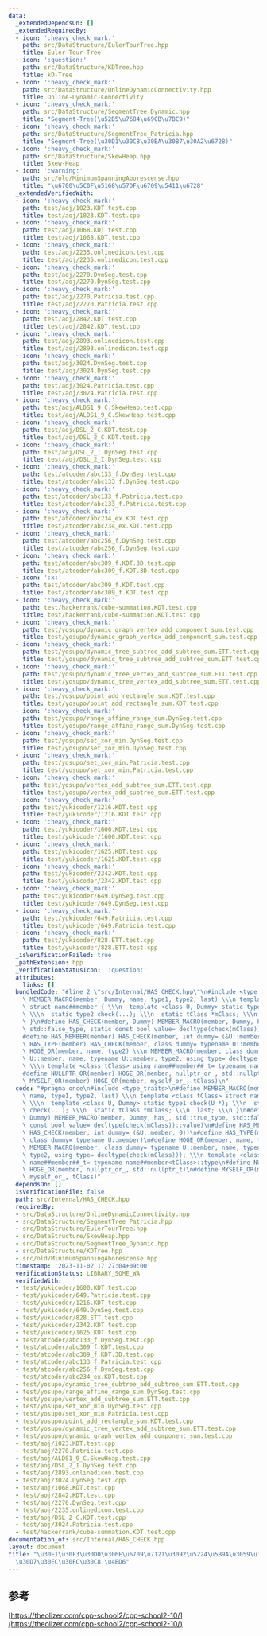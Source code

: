 ```yaml
---
data:
  _extendedDependsOn: []
  _extendedRequiredBy:
  - icon: ':heavy_check_mark:'
    path: src/DataStructure/EulerTourTree.hpp
    title: Euler-Tour-Tree
  - icon: ':question:'
    path: src/DataStructure/KDTree.hpp
    title: kD-Tree
  - icon: ':heavy_check_mark:'
    path: src/DataStructure/OnlineDynamicConnectivity.hpp
    title: Online-Dynamic-Connectivity
  - icon: ':heavy_check_mark:'
    path: src/DataStructure/SegmentTree_Dynamic.hpp
    title: "Segment-Tree(\u52D5\u7684\u69CB\u7BC9)"
  - icon: ':heavy_check_mark:'
    path: src/DataStructure/SegmentTree_Patricia.hpp
    title: "Segment-Tree(\u30D1\u30C8\u30EA\u30B7\u30A2\u6728)"
  - icon: ':heavy_check_mark:'
    path: src/DataStructure/SkewHeap.hpp
    title: Skew-Heap
  - icon: ':warning:'
    path: src/old/MinimumSpanningAborescense.hpp
    title: "\u6700\u5C0F\u5168\u57DF\u6709\u5411\u6728"
  _extendedVerifiedWith:
  - icon: ':heavy_check_mark:'
    path: test/aoj/1023.KDT.test.cpp
    title: test/aoj/1023.KDT.test.cpp
  - icon: ':heavy_check_mark:'
    path: test/aoj/1068.KDT.test.cpp
    title: test/aoj/1068.KDT.test.cpp
  - icon: ':heavy_check_mark:'
    path: test/aoj/2235.onlinedicon.test.cpp
    title: test/aoj/2235.onlinedicon.test.cpp
  - icon: ':heavy_check_mark:'
    path: test/aoj/2270.DynSeg.test.cpp
    title: test/aoj/2270.DynSeg.test.cpp
  - icon: ':heavy_check_mark:'
    path: test/aoj/2270.Patricia.test.cpp
    title: test/aoj/2270.Patricia.test.cpp
  - icon: ':heavy_check_mark:'
    path: test/aoj/2842.KDT.test.cpp
    title: test/aoj/2842.KDT.test.cpp
  - icon: ':heavy_check_mark:'
    path: test/aoj/2893.onlinedicon.test.cpp
    title: test/aoj/2893.onlinedicon.test.cpp
  - icon: ':heavy_check_mark:'
    path: test/aoj/3024.DynSeg.test.cpp
    title: test/aoj/3024.DynSeg.test.cpp
  - icon: ':heavy_check_mark:'
    path: test/aoj/3024.Patricia.test.cpp
    title: test/aoj/3024.Patricia.test.cpp
  - icon: ':heavy_check_mark:'
    path: test/aoj/ALDS1_9_C.SkewHeap.test.cpp
    title: test/aoj/ALDS1_9_C.SkewHeap.test.cpp
  - icon: ':heavy_check_mark:'
    path: test/aoj/DSL_2_C.KDT.test.cpp
    title: test/aoj/DSL_2_C.KDT.test.cpp
  - icon: ':heavy_check_mark:'
    path: test/aoj/DSL_2_I.DynSeg.test.cpp
    title: test/aoj/DSL_2_I.DynSeg.test.cpp
  - icon: ':heavy_check_mark:'
    path: test/atcoder/abc133_f.DynSeg.test.cpp
    title: test/atcoder/abc133_f.DynSeg.test.cpp
  - icon: ':heavy_check_mark:'
    path: test/atcoder/abc133_f.Patricia.test.cpp
    title: test/atcoder/abc133_f.Patricia.test.cpp
  - icon: ':heavy_check_mark:'
    path: test/atcoder/abc234_ex.KDT.test.cpp
    title: test/atcoder/abc234_ex.KDT.test.cpp
  - icon: ':heavy_check_mark:'
    path: test/atcoder/abc256_f.DynSeg.test.cpp
    title: test/atcoder/abc256_f.DynSeg.test.cpp
  - icon: ':heavy_check_mark:'
    path: test/atcoder/abc309_f.KDT.3D.test.cpp
    title: test/atcoder/abc309_f.KDT.3D.test.cpp
  - icon: ':x:'
    path: test/atcoder/abc309_f.KDT.test.cpp
    title: test/atcoder/abc309_f.KDT.test.cpp
  - icon: ':heavy_check_mark:'
    path: test/hackerrank/cube-summation.KDT.test.cpp
    title: test/hackerrank/cube-summation.KDT.test.cpp
  - icon: ':heavy_check_mark:'
    path: test/yosupo/dynamic_graph_vertex_add_component_sum.test.cpp
    title: test/yosupo/dynamic_graph_vertex_add_component_sum.test.cpp
  - icon: ':heavy_check_mark:'
    path: test/yosupo/dynamic_tree_subtree_add_subtree_sum.ETT.test.cpp
    title: test/yosupo/dynamic_tree_subtree_add_subtree_sum.ETT.test.cpp
  - icon: ':heavy_check_mark:'
    path: test/yosupo/dynamic_tree_vertex_add_subtree_sum.ETT.test.cpp
    title: test/yosupo/dynamic_tree_vertex_add_subtree_sum.ETT.test.cpp
  - icon: ':heavy_check_mark:'
    path: test/yosupo/point_add_rectangle_sum.KDT.test.cpp
    title: test/yosupo/point_add_rectangle_sum.KDT.test.cpp
  - icon: ':heavy_check_mark:'
    path: test/yosupo/range_affine_range_sum.DynSeg.test.cpp
    title: test/yosupo/range_affine_range_sum.DynSeg.test.cpp
  - icon: ':heavy_check_mark:'
    path: test/yosupo/set_xor_min.DynSeg.test.cpp
    title: test/yosupo/set_xor_min.DynSeg.test.cpp
  - icon: ':heavy_check_mark:'
    path: test/yosupo/set_xor_min.Patricia.test.cpp
    title: test/yosupo/set_xor_min.Patricia.test.cpp
  - icon: ':heavy_check_mark:'
    path: test/yosupo/vertex_add_subtree_sum.ETT.test.cpp
    title: test/yosupo/vertex_add_subtree_sum.ETT.test.cpp
  - icon: ':heavy_check_mark:'
    path: test/yukicoder/1216.KDT.test.cpp
    title: test/yukicoder/1216.KDT.test.cpp
  - icon: ':heavy_check_mark:'
    path: test/yukicoder/1600.KDT.test.cpp
    title: test/yukicoder/1600.KDT.test.cpp
  - icon: ':heavy_check_mark:'
    path: test/yukicoder/1625.KDT.test.cpp
    title: test/yukicoder/1625.KDT.test.cpp
  - icon: ':heavy_check_mark:'
    path: test/yukicoder/2342.KDT.test.cpp
    title: test/yukicoder/2342.KDT.test.cpp
  - icon: ':heavy_check_mark:'
    path: test/yukicoder/649.DynSeg.test.cpp
    title: test/yukicoder/649.DynSeg.test.cpp
  - icon: ':heavy_check_mark:'
    path: test/yukicoder/649.Patricia.test.cpp
    title: test/yukicoder/649.Patricia.test.cpp
  - icon: ':heavy_check_mark:'
    path: test/yukicoder/828.ETT.test.cpp
    title: test/yukicoder/828.ETT.test.cpp
  _isVerificationFailed: true
  _pathExtension: hpp
  _verificationStatusIcon: ':question:'
  attributes:
    links: []
  bundledCode: "#line 2 \"src/Internal/HAS_CHECK.hpp\"\n#include <type_traits>\n#define\
    \ MEMBER_MACRO(member, Dummy, name, type1, type2, last) \\\n template <class tClass>\
    \ struct name##member { \\\n  template <class U, Dummy> static type1 check(U *);\
    \ \\\n  static type2 check(...); \\\n  static tClass *mClass; \\\n  last; \\\n\
    \ }\n#define HAS_CHECK(member, Dummy) MEMBER_MACRO(member, Dummy, has_, std::true_type,\
    \ std::false_type, static const bool value= decltype(check(mClass))::value)\n\
    #define HAS_MEMBER(member) HAS_CHECK(member, int dummy= (&U::member, 0))\n#define\
    \ HAS_TYPE(member) HAS_CHECK(member, class dummy= typename U::member)\n#define\
    \ HOGE_OR(member, name, type2) \\\n MEMBER_MACRO(member, class dummy= typename\
    \ U::member, name, typename U::member, type2, using type= decltype(check(mClass)));\
    \ \\\n template <class tClass> using name##member##_t= typename name##member<tClass>::type\n\
    #define NULLPTR_OR(member) HOGE_OR(member, nullptr_or_, std::nullptr_t)\n#define\
    \ MYSELF_OR(member) HOGE_OR(member, myself_or_, tClass)\n"
  code: "#pragma once\n#include <type_traits>\n#define MEMBER_MACRO(member, Dummy,\
    \ name, type1, type2, last) \\\n template <class tClass> struct name##member {\
    \ \\\n  template <class U, Dummy> static type1 check(U *); \\\n  static type2\
    \ check(...); \\\n  static tClass *mClass; \\\n  last; \\\n }\n#define HAS_CHECK(member,\
    \ Dummy) MEMBER_MACRO(member, Dummy, has_, std::true_type, std::false_type, static\
    \ const bool value= decltype(check(mClass))::value)\n#define HAS_MEMBER(member)\
    \ HAS_CHECK(member, int dummy= (&U::member, 0))\n#define HAS_TYPE(member) HAS_CHECK(member,\
    \ class dummy= typename U::member)\n#define HOGE_OR(member, name, type2) \\\n\
    \ MEMBER_MACRO(member, class dummy= typename U::member, name, typename U::member,\
    \ type2, using type= decltype(check(mClass))); \\\n template <class tClass> using\
    \ name##member##_t= typename name##member<tClass>::type\n#define NULLPTR_OR(member)\
    \ HOGE_OR(member, nullptr_or_, std::nullptr_t)\n#define MYSELF_OR(member) HOGE_OR(member,\
    \ myself_or_, tClass)"
  dependsOn: []
  isVerificationFile: false
  path: src/Internal/HAS_CHECK.hpp
  requiredBy:
  - src/DataStructure/OnlineDynamicConnectivity.hpp
  - src/DataStructure/SegmentTree_Patricia.hpp
  - src/DataStructure/EulerTourTree.hpp
  - src/DataStructure/SkewHeap.hpp
  - src/DataStructure/SegmentTree_Dynamic.hpp
  - src/DataStructure/KDTree.hpp
  - src/old/MinimumSpanningAborescense.hpp
  timestamp: '2023-11-02 17:27:04+09:00'
  verificationStatus: LIBRARY_SOME_WA
  verifiedWith:
  - test/yukicoder/1600.KDT.test.cpp
  - test/yukicoder/649.Patricia.test.cpp
  - test/yukicoder/1216.KDT.test.cpp
  - test/yukicoder/649.DynSeg.test.cpp
  - test/yukicoder/828.ETT.test.cpp
  - test/yukicoder/2342.KDT.test.cpp
  - test/yukicoder/1625.KDT.test.cpp
  - test/atcoder/abc133_f.DynSeg.test.cpp
  - test/atcoder/abc309_f.KDT.test.cpp
  - test/atcoder/abc309_f.KDT.3D.test.cpp
  - test/atcoder/abc133_f.Patricia.test.cpp
  - test/atcoder/abc256_f.DynSeg.test.cpp
  - test/atcoder/abc234_ex.KDT.test.cpp
  - test/yosupo/dynamic_tree_subtree_add_subtree_sum.ETT.test.cpp
  - test/yosupo/range_affine_range_sum.DynSeg.test.cpp
  - test/yosupo/vertex_add_subtree_sum.ETT.test.cpp
  - test/yosupo/set_xor_min.DynSeg.test.cpp
  - test/yosupo/set_xor_min.Patricia.test.cpp
  - test/yosupo/point_add_rectangle_sum.KDT.test.cpp
  - test/yosupo/dynamic_tree_vertex_add_subtree_sum.ETT.test.cpp
  - test/yosupo/dynamic_graph_vertex_add_component_sum.test.cpp
  - test/aoj/1023.KDT.test.cpp
  - test/aoj/2270.Patricia.test.cpp
  - test/aoj/ALDS1_9_C.SkewHeap.test.cpp
  - test/aoj/DSL_2_I.DynSeg.test.cpp
  - test/aoj/2893.onlinedicon.test.cpp
  - test/aoj/3024.DynSeg.test.cpp
  - test/aoj/1068.KDT.test.cpp
  - test/aoj/2842.KDT.test.cpp
  - test/aoj/2270.DynSeg.test.cpp
  - test/aoj/2235.onlinedicon.test.cpp
  - test/aoj/DSL_2_C.KDT.test.cpp
  - test/aoj/3024.Patricia.test.cpp
  - test/hackerrank/cube-summation.KDT.test.cpp
documentation_of: src/Internal/HAS_CHECK.hpp
layout: document
title: "\u30E1\u30F3\u30D0\u306E\u6709\u7121\u3092\u5224\u5B9A\u3059\u308B\u30C6\u30F3\
  \u30D7\u30EC\u30FC\u30C8 \u4ED6"
---
```

## 参考
[https://theolizer.com/cpp-school2/cpp-school2-10/](https://theolizer.com/cpp-school2/cpp-school2-10/)
